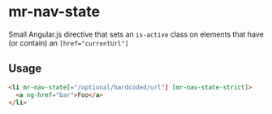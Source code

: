 # mr-nav-state
Small Angular.js directive that sets an `is-active` class on elements that have (or contain) an `[href="currentUrl"]`

## Usage

```html
<li mr-nav-state[="/optional/hardcoded/url"] [mr-nav-state-strict]>
  <a ng-href="bar">Foo</a>
</li>
```
